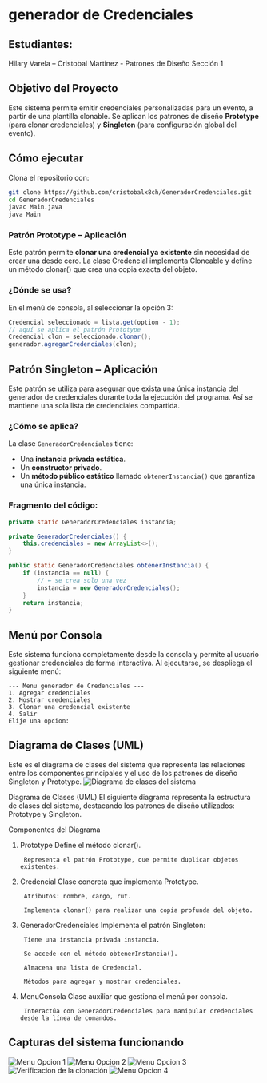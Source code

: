 # generador de Credenciales

## Estudiantes:
Hilary Varela – Cristobal Martinez - Patrones de Diseño Sección 1

## Objetivo del Proyecto
Este sistema permite emitir credenciales personalizadas para un evento, a partir de una plantilla clonable. Se aplican los patrones de diseño **Prototype** (para clonar credenciales) y **Singleton** (para configuración global del evento).

## Cómo ejecutar

Clona el repositorio con:

```bash
git clone https://github.com/cristobalx8ch/GeneradorCredenciales.git
cd GeneradorCredenciales
javac Main.java
java Main
```



### Patrón Prototype – Aplicación

Este patrón permite **clonar una credencial ya existente** sin necesidad de crear una desde cero. La clase Credencial implementa Cloneable y define un método clonar() que crea una copia exacta del objeto.

### ¿Dónde se usa?

En el menú de consola, al seleccionar la opción 3:

```java
Credencial seleccionado = lista.get(option - 1);
// aquí se aplica el patrón Prototype
Credencial clon = seleccionado.clonar();
generador.agregarCredenciales(clon);
```


##  Patrón Singleton – Aplicación

Este patrón se utiliza para asegurar que exista una única instancia del generador de credenciales durante toda la ejecución del programa. Así se mantiene una sola lista de credenciales compartida.

###  ¿Cómo se aplica?

La clase `GeneradorCredenciales` tiene:

- Una **instancia privada estática**.
- Un **constructor privado**.
- Un **método público estático** llamado `obtenerInstancia()` que garantiza una única instancia.

###  Fragmento del código:

```java
private static GeneradorCredenciales instancia;

private GeneradorCredenciales() {
    this.credenciales = new ArrayList<>();
}

public static GeneradorCredenciales obtenerInstancia() {
    if (instancia == null) {
        // ← se crea solo una vez
        instancia = new GeneradorCredenciales();
    }
    return instancia;
}
```


##  Menú por Consola

Este sistema funciona completamente desde la consola y permite al usuario gestionar credenciales de forma interactiva. Al ejecutarse, se despliega el siguiente menú:

```text
--- Menu generador de Credenciales ---
1. Agregar credenciales
2. Mostrar credenciales
3. Clonar una credencial existente
4. Salir
Elije una opcion:
```
##  Diagrama de Clases (UML)

Este es el diagrama de clases del sistema que representa las relaciones entre los componentes principales y el uso de los patrones de diseño Singleton y Prototype.
![Diagrama de clases del sistema](/img/UML.png)

Diagrama de Clases (UML)
El siguiente diagrama representa la estructura de clases del sistema, destacando los patrones de diseño utilizados: Prototype y Singleton.


Componentes del Diagrama
1. Prototype
        Define el método clonar().

        Representa el patrón Prototype, que permite duplicar objetos existentes.

2. Credencial
        Clase concreta que implementa Prototype.

        Atributos: nombre, cargo, rut.

        Implementa clonar() para realizar una copia profunda del objeto.

3. GeneradorCredenciales
        Implementa el patrón Singleton:

        Tiene una instancia privada instancia.

        Se accede con el método obtenerInstancia().

        Almacena una lista de Credencial.

        Métodos para agregar y mostrar credenciales.

4. MenuConsola
        Clase auxiliar que gestiona el menú por consola.

        Interactúa con GeneradorCredenciales para manipular credenciales desde la línea de comandos.

## Capturas del sistema funcionando

![Menu Opcion 1](img/MenuOptionOne.png)
![Menu Opcion 2](img/MenuOptionTwo.png)
![Menu Opcion 3](img/MenuOptionThree.png)
![Verificacion de la clonación](img/VerificarClonar.png)
![Menu Opcion 4](img/MenuOptionFour.png)
